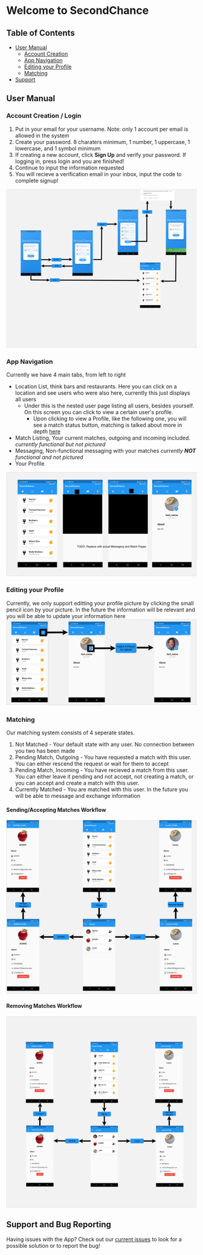 # Welcome to SecondChance

## Table of Contents
* [User Manual](#manual)
   * [Account Creation](#account_creation)
   * [App Navigation](#app_navigation)
   * [Editing your Profile](#editting_profile)
   * [Matching](#matching)
* [Support](#support)

## User Manual <a name="manual"></a>

### Account Creation / Login <a name="account_creation"></a>
1. Put in your email for your username. Note: only 1 account per email is allowed in the system
2. Create your password.  8 charaters minimum, 1 number, 1 uppercase, 1 lowercase, and 1 symbol minimum   
3. If creating a new account, click **Sign Up** and verify your password.  If logging in, press login and you are finished!   
4. Continue to input the information requested   
5. You will recieve a verification email in your inbox, input the code to complete signup!         
<img src="assets/images/wireframe_login.jpg" alt="Login Wireframe Image">

### App Navigation <a name="app_navigation"></a>    
Currently we have 4 main tabs, from left to right    
* Location List, think bars and restaurants.  Here you can click on a location and see users who were also here, currently this just displays all users   
  * Under this is the nested user page listing all users, besides yourself.  On this screen you can click to view a certain user's profile.    
    * Upon clicking to view a Profile, like the following one, you will see a match status button, matching is talked about more in depth [here](#matching)    
* Match Listing, Your current matches, outgoing and incoming included.  _currently functional but not pictured_
* Messaging, Non-functional messaging with your matches _currently **NOT** functional and not pictured_    
* Your Profile      
<img src="assets/images/wireframe_navigation.jpg" alt="Navigation Image">

### Editing your Profile <a name="editting_profile"></a>    
Currently, we only support editting your profile picture by clicking the small pencil icon by your picture.  In the future the information will be relevant and you will be able to update your information here    
<img src="assets/images/wireframe_profile_picture.jpg" alt="Profile Image">

### Matching <a name="matching"></a>
Our matching system consists of 4 seperate states.
1. Not Matched - Your default state with any user.  No connection between you two has been made    
2. Pending Match, Outgoing - You have requested a match with this user.  You can either rescend the request or wait for them to accept    
3. Pending Match, Incoming - You have recieved a match from this user.  You can either leave it pending and not accept, not creating a match, or you can accept and create a match with this user.    
4. Currently Matched - You are matched with this user.  In the future you will be able to message and exchange information    

#### Sending/Accepting Matches Workflow 
<img src="assets/images/wireframe_match_sending.jpg" alt="Match Image 1">

#### Removing Matches Workflow
<img src="assets/images/wireframe_match_removing.jpg" alt="Match Image 2">

## Support and Bug Reporting <a name="support"></a>

Having issues with the App?  Check out our [current issues](https://github.com/OSS-Second-Chance/SecondChance_Org/issues) to look for a possible solution or to report the bug!

